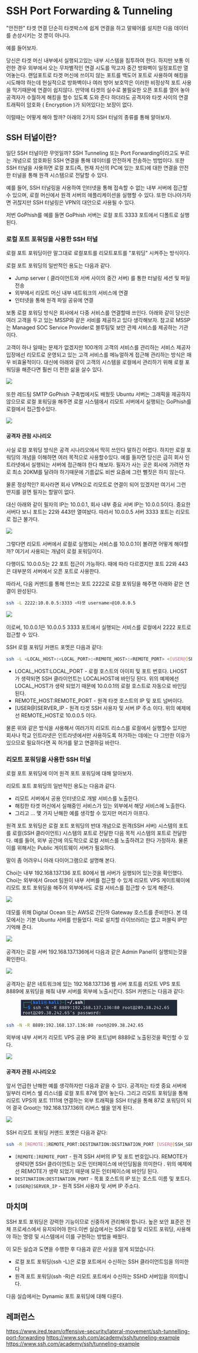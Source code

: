 # SSH Port Forwarding & Tunneling

"안전한" 타겟 연결 단순히 타겟박스에 쉽게 연결을 하고 말웨어를 설치한 다음 데이터를 손상시키는 것 뿐이 아니다.

예를 들어보자.

당신은 타겟 머신 내부에서 실행되고있는 내부 시스템을 침투하여 한다. 하지만 보통 이런한 경우 외부에서 오는 무차별적인 연결 시도를 막고자 중간 방화벽이 일정포트만 열어놓는다. 랜덤포트로 타겟 머신에 쓰이지 않는 포트를 백도어 포트로 사용하여 해킹을 시도해야 하는데 현실적으로 방화벽이나 여러 방어 보호막은 이러한  비정상적 포트 사용을 막기때문에 연결이 쉽지않다. 만약에 타겟의 실수로 불필요한 오픈 포트를 열어 놓아 공격자가 수월하게 해킹을 할수 있도록 도와 준다 하더라도 공격자와 타겟 사이의 연결 트래픽이 암호화 ( Encryption )가 되어있다는 보장이 없다.

이럴때는 어떻게 해야 할까? 아래의 2가지 SSH 터널의 종류를 통해 알아보자.

## SSH 터널이란?

일단 SSH 터널이란 무엇일까? SSH Tunneling 또는 Port Forwarding이라고도 부르는 개념으로 암호화된 SSH 연결을 통해 데이터를 안전하게 전송하는 방법이다. 또한 SSH 터널을 사용하면 로컬 포트(즉, 현재 자신의 PC에 있는 포트)에 대한 연결을 안전한 터널을 통해 원격 시스템으로 전달할 수 있다.

예를 들어, SSH 터널링을 사용하여 인터넷을 통해 접속할 수 없는 내부 서버에 접근할 수 있으며, 로컬 머신에서 원격 서버의 애플리케이션을 실행할 수 있다. 또한 더나아가자면 귀찮지만 SSH 터널링은 VPN의 대안으로 사용될 수 있다.

저번 GoPhish를 예를 들면 GoPhish 서버는 로컬 포트 3333 포트에서 디폴트로 실행된다.

### 로컬 포트 포워딩을 사용한 SSH 터널

로컬 포트 포워딩이란 말그대로 로컬포트를 리모트포트를 "포워딩" 시켜주는 방식이다.

로컬 포트 ​​포워딩의 일반적인 용도는 다음과 같다.

* Jump server ( 클라이언트와 서버 사이의 중간 서버) 를 통한 터널링 세션 및 파일 전송
* 외부에서 리모트 머신 내부 네트워크의 서비스에 연결
* 인터넷을 통해 원격 파일 공유에 연결

보통 로컬 포워딩 방식은 회사에서 다중 서비스를 연결할때 쓰인다. 아래와 같이 당신은 여러 고객을 두고 있는 MSSP와 같은 서비를 제공하고 있다 생각해보자. 참고로 MSSP는 Managed SOC Service Provider로 블루팀및 보안 관제 서비스를 제공하는 기관이다.

고객이 하나 일때는 문제가 없겠지만 100개의 고객의 서비스를 관리하는 서비스 제공자 입장에선 리모트로 운영되고 있는 고객 서비스를 메뉴얼하게 접근해 관리하는 방식은 매우 비효율적이다. 대신에 아래와 같이 고객의 시스템을 로컬에서 관리하기 위해 로컬 포워딩을 해준다면 훨씬 더 편한 삶을 살수 있다.

![](<../obsidian\_resources/Pasted image 20230423111447.png>)

또한 레드팀 SMTP GoPhish 구축법에서도 배웠듯 Ubuntu 서버는 그래픽을 제공하지 않으므로 로컬 포워딩을 해주면 로컬 시스템에서 리모트 서버에서 실행되는 GoPhish를 로컬에서 접근할수있다.

![](<../obsidian\_resources/Pasted image 20230423103534.png>)

#### 공격자 관점 시나리오

사실 로컬 포워딩 방식은 공격 시나리오에서 딱히 쓰인다 말하긴 어렵다. 하지만 로컬 포워딩의 개념을 이해하면 여러 목적으로 사용할수있다. 예를 들자면 당신은 급히 회사 인트라넷에서 실행되는 서버에 접근해야 한다 해보자. 필자가 사는 곳은 회사에 가려면 차로 최소 20KM를 달려야 하기때문에 기름값도 비싼 요즘에 그런 뻘짓은 하지 않는다.

물론 정상적인? 회사라면 회사 VPN으로 리모트로 연결이 되어 있겠지만 여기서 그런 딴지를 걸면 필자는 할말이 없다.

대신 아래와 같이 필자의 IP는 10.0.0.1, 회사 내부 중요 서버 IP는 10.0.0.5이다. 중요한 서버다 보니 포트는 22와 443만 열여놨다. 따라서 10.0.0.5 서버 3333 포트는 리모트로 접근 불가다.

![](<../obsidian\_resources/Pasted image 20230423113146.png>)

그렇다면 리모트 서버에서 로컬로 실행되는 서비스를 10.0.0.1이 볼려면 어떻게 해야할까? 여기서 사용되는 개념이 로컬 포워딩이다.

다행이도 10.0.0.5는 22 포트 접근이 가능하다. 때에 따라 다르겠지만 포트 22와 443은 대부분의 서버에서 오픈 포트로 사용한다.

따라서, 다음 커맨드를 통해 안쓰는 포트 2222로 로컬 포워딩을 해주면 아래와 같은 연결이 완성된다.

```sh
ssh -L 2222:10.0.0.5:3333 <타겟 username>@10.0.0.5
```

![](<../obsidian\_resources/Pasted image 20230423115839.png>)

이로써, 10.0.0.1은 10.0.0.5 3333 포트에서 실행되는 서비스를 로컬에서 2222 포트로 접근할 수 있다.

SSH 로컬 포워딩 커맨드 포멧은 다음과 같다:

```sh
ssh -L <LOCAL_HOST>:<LOCAL_PORT>:<REMOTE_HOST>:<REMOTE_PORT> <[USER@]SERVER_IP> 
```

* LOCAL\_HOST:LOCAL\_PORT - 로컬 호스트의 아이피 및 포트 번호다. LHOST가 생략되면 SSH 클라이언트는 LOCALHOST에 바인딩 된다. 위의 예제에선 LOCAL\_HOST가 생략 되었기 때문에 10.0.0.1의 로컬 호스트로 자동으로 바인딩 된다.
* REMOTE\_HOST:REMOTE\_PORT - 원격 타겟 호스트의 IP 및 포트 넘버이다.
* \[USER@]SERVER\_IP - 원격 타겟 SSH 사용자 및 서버 IP 주소 이다. 위의 예제에선 REMOTE\_HOST로 10.0.0.5 이다.

물론 위와 같은 방식을 사용해서 여러가지 리모트 리소스를 로컬에서 실행할수 있지만 회사나 학교 인트라넷은 인트라넷에서만 사용하도록 허가하는 데에는 다 그만한 이유가 있으므로 필요하다면 꼭 허가를 맡고 연결하길 바란다.

### 리모트 포워딩을 사용한 SSH 터널

로컬 포트 포워딩에 이어 원격 포트 포워딩에 대해 알아보자.

리모트 포트 ​​포워딩의 일반적인 용도는 다음과 같다.

* 리모트 서버에서 공용 인터넷으로 개발 서비스를 노출한다.
* 해킹한 타겟 머신에서 실해중인 서비스가 있는 외부에서 해당 서비스에 노출한다.
* 그리고 ... 몇 가지 난해한 예를 생각할 수 있지만 머리가 아프다.

원격 포트 포워딩은 로컬 포트 ​​포워딩의 반대 개념으로 원격(SSH 서버) 시스템의 포트를 로컬(SSH 클라이언트) 시스템의 포트로 전달한 다음 목적 시스템의 포트로 전달한다. 예를 들어, 외부 공간에 의도적으로 로컬 서비스를 노출하려고 한다 가정하자. 물론 이를 위해서는 Public 게이트웨이 서버가 필요하다.

말이 좀 어려우니 아래 다이어그램으로 설명해 본다.

Choi는 내부 192.168.137.136 포트 80에서 웹 서버가 실행되어 있는것을 확인했다. Choi는 외부에서 Groot 팀원이 내부 서버를 접근할 수 있게 리모트 VPS 게이트웨이에 리모트 포트 포워딩을 해주어 외부에서도 로컬 서비스를 접근할 수 있게 해준다.

![](<../obsidian\_resources/Pasted image 20230423152135.png>)

데모를 위해 Digital Ocean 또는 AWS로 간단하 Gateway 호스트를 준비한다. 본 데모에서는 기본 Ubuntu 서버를 만들었다. 따로 설치할 라이브러리는 없고 퍼블릭 IP만 기억해 준다.

![](<../obsidian\_resources/Pasted image 20230422195639.png>)

공격자는 로컬 서버 192.168.137.136에서 다음과 같은 Admin Panel이 실행되는것을 확인한다.

![](<../obsidian\_resources/Pasted image 20230423150920.png>)

공격자는 같은 네트워크에 있는 192.168.137.136 웹 서버 포트를 리모트 VPS 포트 8889에 포워딩을 해줘 내부 서버를 외부에 노출시킨다. SSH 커맨드는 다음과 같다:&#x20;

<figure><img src="../obsidian_resources/Pasted image 20230423151213.png" alt=""><figcaption></figcaption></figure>

```sh
ssh -N -R 8889:192.168.137.136:80 root@209.38.242.65
```

외부에 내부 서버가 리모트 VPS 공용 IP와 포트넘버 8889로 노출된것을 확인할 수 있다.

![](<../obsidian\_resources/Pasted image 20230423151148.png>)

#### 공격자 관점 시나리오오

앞서 언급한 난해한 예를 생각하자만 다음과 같을 수 있다. 공격자는 타겟 중요 서버에 일부러 리버스 쉘 리스너를 로컬 포트 87에 열어 놓는다. 그리고 리모트 포워딩을 통해 리모트 VPS의 포트 1111에 연결하는 외부 트래픽을 SSH 터널을 통해 87로 포워딩이 되어 결국 Groot는 192.168.137.136의 리버스 쉘을 얻게 된다.

![](<../obsidian\_resources/Pasted image 20230423154942.png>)

SSH 리모트 포워딩 커맨드 포멧은 다음과 같다:

```sh
ssh -R [REMOTE:]REMOTE_PORT:DESTINATION:DESTINATION_PORT [USER@]SSH_SERVER
```

* `[REMOTE:]REMOTE_PORT` - 원격 SSH 서버의 IP 및 포트 번호입니다. REMOTE가 생략되면 SSH 클라이언트는 모든 인터페이스에 바인딩됨을 의미한다 . 위의 예제에선 REMOTE가 생략 되었기 때문에 모든 인터페이스에 바인딩 된다.
* `DESTINATION:DESTINATION_PORT` - 목표 호스트의 IP 또는 호스트 이름 및 포트다.
* `[USER@]SERVER_IP` - 원격 SSH 사용자 및 서버 IP 주소다.

## 마치며

SSH 포트 포워딩은 강력한 기능이므로 신중하게 관리해야 합니다. 높은 보안 표준은 전체 프로세스에서 유지되어야 한다.이번 실습에서는 SSH 로컬 및 리모트 포워딩, 사용해야 하는 명령 및 시스템에서 이를 구현하는 방법을 배웠다.

이 모든 실습과 도면을 수행한 후 다음과 같은 사실을 알게 되었습니다.

* 로컬 포트 포워딩(ssh -L)은 로컬 포트에서 수신하는 SSH 클라이언트임을 의미한다
* 원격 포트 포워딩(ssh -R)은 리모트 포트에서 수신하는 SSHD 서버임을 의미합니다.

다음 실습에서는 Dynamic 포트 포워딩에 대해 다룬다.

## 레퍼런스

https://www.ired.team/offensive-security/lateral-movement/ssh-tunnelling-port-forwarding https://www.ssh.com/academy/ssh/tunneling-example https://www.ssh.com/academy/ssh/tunneling-example
